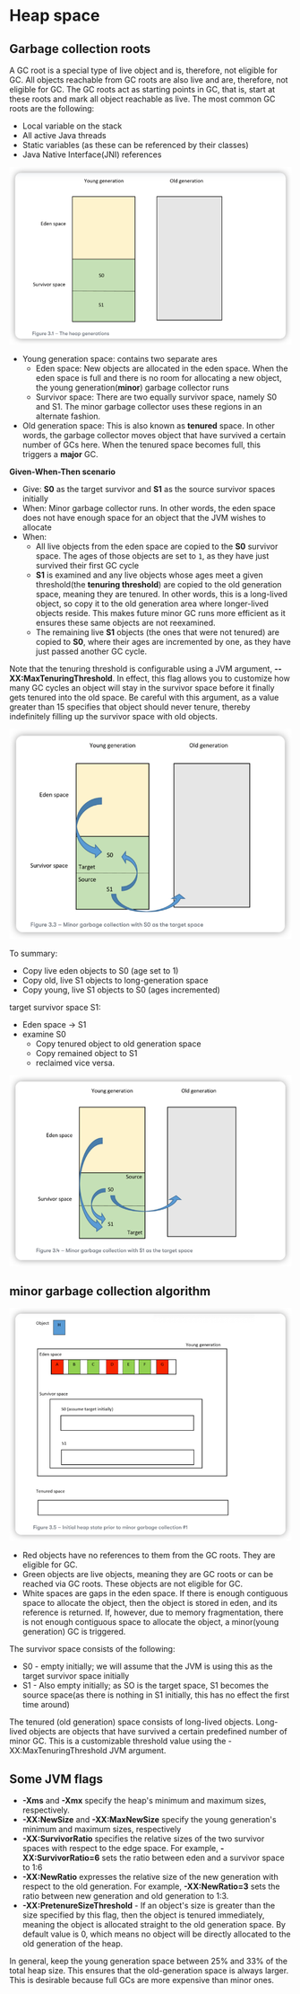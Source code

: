 # Heap space

## Garbage collection roots 

A GC root is a special type of live object and is, therefore, not eligible for GC. All objects reachable from GC roots are also live and 
are, therefore, not eligible for GC. The GC roots act as starting points in GC, that is, start at these roots and mark all object 
reachable as live. The most common GC roots are the following:

* Local variable on the stack 
* All active Java threads
* Static variables (as these can be referenced by their classes)
* Java Native Interface(JNI) references 


![img_4.png](img_4.png)

* Young generation space: contains two separate ares
  * Eden space: New objects are allocated in the eden space. When the eden space is full and there is no room for allocating a new object, the young generation(**minor**) garbage collector runs
  * Survivor space: There are two equally survivor space, namely S0 and S1. The minor garbage collector uses these regions in an alternate fashion. 
* Old generation space: This is also known as **tenured** space. In other words, the garbage collector moves object that have survived a certain number of GCs here. When the tenured space becomes full, this triggers a **major** GC.



**Given-When-Then scenario**

* Give: **S0** as the target survivor and **S1** as the source survivor spaces initially
* When: Minor garbage collector runs. In other words, the eden space does not have enough space for an object that the JVM wishes to allocate
* When: 
  * All live objects from the eden space are copied to the **S0** survivor space. The ages of those objects are set to `1`, as they have just survived their first GC cycle
  * **S1** is examined and any live objects whose ages meet a given threshold(the **tenuring threshold**) are copied to the old generation space, meaning they are tenured. In other words, this is a long-lived object, so copy it to the old generation area where longer-lived objects reside. This makes future minor GC runs more efficient as it ensures these same objects are not reexamined.
  * The remaining live **S1** objects (the ones that were not tenured) are copied to **S0**, where their ages are incremented by one, as they have just passed another GC cycle.

Note that the tenuring threshold is configurable using a JVM argument, **--XX:MaxTenuringThreshold**. In effect, this flag allows you to customize how many GC cycles an object will stay in the survivor space before it finally gets tenured into the old space.
Be careful with this argument, as a value greater than 15 specifies that object should never tenure, thereby indefinitely filling up the survivor space with old objects. 

![img_5.png](img_5.png)


To summary:

* Copy live eden objects to S0 (age set to 1)
* Copy old, live S1 objects to long-generation space
* Copy young, live S1 objects to S0 (ages incremented)

target survivor space S1:
* Eden space -> S1
* examine S0
  * Copy tenured object to old generation space 
  * Copy remained object to S1
  * reclaimed
vice versa.

![img_6.png](img_6.png)


## minor garbage collection algorithm 


![img_7.png](img_7.png)

* Red objects have no references to them from the GC roots. They are eligible for GC. 
* Green objects are live objects, meaning they are GC roots or can be reached via GC roots. These objects are not eligible for GC. 
* White spaces are gaps in the eden space. If there is enough contiguous space to allocate the object, then the object is stored in eden, and its reference is returned. If, however, due to memory fragmentation, there is not enough contiguous space to allocate the object, a minor(young generation) GC is triggered.

The survivor space consists of the following:

* S0 - empty initially; we will assume that the JVM is using this as the target survivor space initially
* S1 - Also empty initially; as SO is the target space, S1 becomes the source space(as there is nothing in S1 initially, this has no effect the first time around)

The tenured (old generation) space consists of long-lived objects. Long-lived objects are objects that have survived a certain predefined number of minor GC. This is a customizable threshold value using the -XX:MaxTenuringThreshold JVM argument.


## Some JVM flags

* **-Xms** and **-Xmx** specify the heap's minimum and maximum sizes, respectively.
* **-XX:NewSize** and **-XX:MaxNewSize** specify the young generation's minimum and maximum sizes, respectively
* **-XX:SurvivorRatio** specifies the relative sizes of the two survivor spaces with respect to the edge space. For example, **-XX:SurvivorRatio=6** sets the ratio between eden and a survivor space to 1:6
* **-XX:NewRatio** expresses the relative size of the new generation with respect to the old generation. For example, **-XX:NewRatio=3** sets the ratio between new generation and old generation to 1:3.
* **-XX:PretenureSizeThreshold** - If an object's size is greater than the size specified by this flag, then the object is tenured immediately, meaning the object is allocated straight to the old generation space. By default value is 0, which means no object will be directly allocated to the old generation of the heap.

In general, keep the young generation space between 25% and 33% of the total heap size. This ensures that the old-generation space is always larger. This is desirable because full GCs are more expensive than minor ones.
